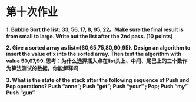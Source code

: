 # 第十次作业

**1. Bubble Sort the list: 33, 56, 17, 8, 95, 22。Make sure the final result is from small to large. Write out the list after the 2nd pass. (10 points)**

**2. Give a sorted array as list={60,65,75,80,90,95}. Design an algorithm to insert the value of x into the sorted array. Then test the algorithm with
value 50,67,99. 思考：为什么选择插入点在list头上、中间、尾巴上的三个数作为算法测试的数据，你能解释吗**

**3. What is the state of the stack after the following sequence of Push and
Pop operations? Push “anne”; Push “get”; Push “your” ; Pop; Push “my” Push “gun”**